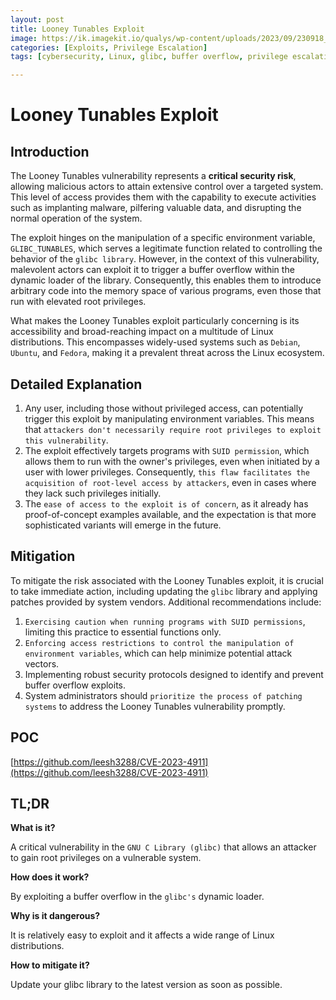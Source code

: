 ```yaml
---
layout: post
title: Looney Tunables Exploit
image: https://ik.imagekit.io/qualys/wp-content/uploads/2023/09/230918_Blog-Looney-Tunables-Vulnerability-Graphic_v1rev2_Page_3-1070x390.jpg
categories: [Exploits, Privilege Escalation]
tags: [cybersecurity, Linux, glibc, buffer overflow, privilege escalation, Looney Tunables, CVE-2023-4911]

---
```

# Looney Tunables Exploit

## Introduction

The Looney Tunables vulnerability represents a **critical security risk**, allowing malicious actors to attain extensive control over a targeted system. This level of access provides them with the capability to execute activities such as implanting malware, pilfering valuable data, and disrupting the normal operation of the system.

The exploit hinges on the manipulation of a specific environment variable, `GLIBC_TUNABLES`, which serves a legitimate function related to controlling the behavior of the `glibc library`. However, in the context of this vulnerability, malevolent actors can exploit it to trigger a buffer overflow within the dynamic loader of the library. Consequently, this enables them to introduce arbitrary code into the memory space of various programs, even those that run with elevated root privileges.

What makes the Looney Tunables exploit particularly concerning is its accessibility and broad-reaching impact on a multitude of Linux distributions. This encompasses widely-used systems such as `Debian`, `Ubuntu`, and `Fedora`, making it a prevalent threat across the Linux ecosystem.

## Detailed Explanation

1. Any user, including those without privileged access, can potentially trigger this exploit by manipulating environment variables. This means that `attackers don't necessarily require root privileges to exploit this vulnerability`.
2. The exploit effectively targets programs with `SUID permission`, which allows them to run with the owner's privileges, even when initiated by a user with lower privileges. Consequently, `this flaw facilitates the acquisition of root-level access by attackers`, even in cases where they lack such privileges initially.
3. The `ease of access to the exploit is of concern`, as it already has proof-of-concept examples available, and the expectation is that more sophisticated variants will emerge in the future.

## Mitigation

To mitigate the risk associated with the Looney Tunables exploit, it is crucial to take immediate action, including updating the `glibc` library and applying patches provided by system vendors. Additional recommendations include:

1. `Exercising caution when running programs with SUID permissions`, limiting this practice to essential functions only.
2. `Enforcing access restrictions to control the manipulation of environment variables`, which can help minimize potential attack vectors.
3. Implementing robust security protocols designed to identify and prevent buffer overflow exploits.
4. System administrators should `prioritize the process of patching systems` to address the Looney Tunables vulnerability promptly.

## POC

[https://github.com/leesh3288/CVE-2023-4911](https://github.com/leesh3288/CVE-2023-4911)

## TL;DR

**What is it?** 

A critical vulnerability in the `GNU C Library (glibc)` that allows an attacker to gain root privileges on a vulnerable system.

**How does it work?** 

By exploiting a buffer overflow in the `glibc's` dynamic loader.

**Why is it dangerous?** 

It is relatively easy to exploit and it affects a wide range of Linux distributions.

**How to mitigate it?** 

Update your glibc library to the latest version as soon as possible.